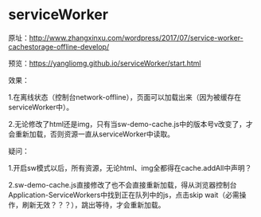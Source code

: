 # serviceWorker
原址：http://www.zhangxinxu.com/wordpress/2017/07/service-worker-cachestorage-offline-develop/


预览：https://yangliomg.github.io/serviceWorker/start.html



效果：

1.在离线状态（控制台network-offline），页面可以加载出来（因为被缓存在serviceWorker中）。

2.无论修改了html还是img，只有当sw-demo-cache.js中的版本号v改变了，才会重新加载，否则资源一直从serviceWorker中读取。

疑问：

1.开启sw模式以后，所有资源，无论html、img全都得在cache.addAll中声明？

2.sw-demo-cache.js直接修改了也不会直接重新加载，得从浏览器控制台Application-ServiceWorkers中找到正在队列中的js，点击skip wait（必需操作，刷新无效？？？），跳出等待，才会重新加载。


